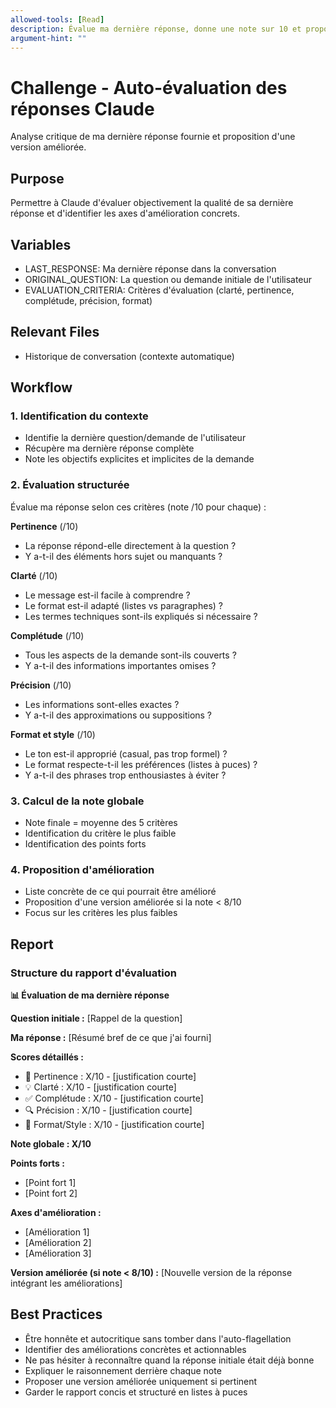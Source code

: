 ```yaml
---
allowed-tools: [Read]
description: Évalue ma dernière réponse, donne une note sur 10 et propose des améliorations
argument-hint: ""
---
```


# Challenge - Auto-évaluation des réponses Claude

Analyse critique de ma dernière réponse fournie et proposition d'une version améliorée.

## Purpose
Permettre à Claude d'évaluer objectivement la qualité de sa dernière réponse et d'identifier les axes d'amélioration concrets.

## Variables
- LAST_RESPONSE: Ma dernière réponse dans la conversation
- ORIGINAL_QUESTION: La question ou demande initiale de l'utilisateur
- EVALUATION_CRITERIA: Critères d'évaluation (clarté, pertinence, complétude, précision, format)

## Relevant Files
- Historique de conversation (contexte automatique)

## Workflow

### 1. Identification du contexte
- Identifie la dernière question/demande de l'utilisateur
- Récupère ma dernière réponse complète
- Note les objectifs explicites et implicites de la demande

### 2. Évaluation structurée
Évalue ma réponse selon ces critères (note /10 pour chaque) :

**Pertinence** (/10)
- La réponse répond-elle directement à la question ?
- Y a-t-il des éléments hors sujet ou manquants ?

**Clarté** (/10)
- Le message est-il facile à comprendre ?
- Le format est-il adapté (listes vs paragraphes) ?
- Les termes techniques sont-ils expliqués si nécessaire ?

**Complétude** (/10)
- Tous les aspects de la demande sont-ils couverts ?
- Y a-t-il des informations importantes omises ?

**Précision** (/10)
- Les informations sont-elles exactes ?
- Y a-t-il des approximations ou suppositions ?

**Format et style** (/10)
- Le ton est-il approprié (casual, pas trop formel) ?
- Le format respecte-t-il les préférences (listes à puces) ?
- Y a-t-il des phrases trop enthousiastes à éviter ?

### 3. Calcul de la note globale
- Note finale = moyenne des 5 critères
- Identification du critère le plus faible
- Identification des points forts

### 4. Proposition d'amélioration
- Liste concrète de ce qui pourrait être amélioré
- Proposition d'une version améliorée si la note < 8/10
- Focus sur les critères les plus faibles

## Report

### Structure du rapport d'évaluation

**📊 Évaluation de ma dernière réponse**

**Question initiale :**
[Rappel de la question]

**Ma réponse :**
[Résumé bref de ce que j'ai fourni]

**Scores détaillés :**
- 🎯 Pertinence : X/10 - [justification courte]
- 💡 Clarté : X/10 - [justification courte]
- ✅ Complétude : X/10 - [justification courte]
- 🔍 Précision : X/10 - [justification courte]
- 📝 Format/Style : X/10 - [justification courte]

**Note globale : X/10**

**Points forts :**
- [Point fort 1]
- [Point fort 2]

**Axes d'amélioration :**
- [Amélioration 1]
- [Amélioration 2]
- [Amélioration 3]

**Version améliorée (si note < 8/10) :**
[Nouvelle version de la réponse intégrant les améliorations]

## Best Practices
- Être honnête et autocritique sans tomber dans l'auto-flagellation
- Identifier des améliorations concrètes et actionnables
- Ne pas hésiter à reconnaître quand la réponse initiale était déjà bonne
- Expliquer le raisonnement derrière chaque note
- Proposer une version améliorée uniquement si pertinent
- Garder le rapport concis et structuré en listes à puces
